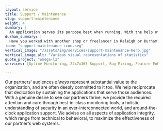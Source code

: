 ```yaml
---
layout: service
title: Support / Maintenance
slug: support-maintenance
weight: 4
summary: |
  An application serves its purpose best when running. With the help of robots, we ensure maximum uptime and provide ongoing iterative improvements that modern web systems demand to maximize their potential.
durham_summary: |
  Have you worked with another shop or freelancer in Raleigh or Durham? Have they left you with an application or website you can't support? Reach out and let us help ensure maximum uptime and provide ongoing improvements.
icon: "support-maintenance-icon.svg"
vertical_image: "/assets/img/services/support-maintenance-hero.jpg"
vertical_image_alt: "Various visual representations of statistics"
quote_project: "omega-lz"
services: [Uptime Monitoring, 24x7x365 Support, Bug Fixing, Feature Enhancements, Drupal Security Updates, Disaster Recovery Planning, Backup Strategy, Best Practices Consultation]

---
```


Our partners' audiences _always_ represent substantial value to the organization, and are often deeply committed to it too. We help reciprocate that dedication by sustaining the applications that serve those audiences. With a genuine desire to see our partners thrive, we provide the required attention and care through best-in-class monitoring tools, a holistic understanding of security in an ever-interconnected world, and around-the-clock application support. We advise on all aspects of application integrity, which range from technical to behavioral, to maximize the effectiveness of our partner's web systems.
